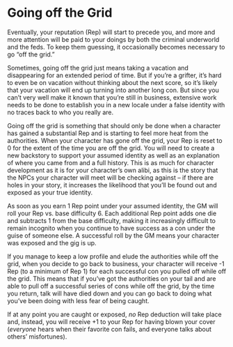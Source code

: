 # Going off the Grid
Eventually, your reputation (Rep) will start to precede you, and more and more attention will be paid to your doings by both the criminal underworld and the feds.  To keep them guessing, it occasionally becomes necessary to go “off the grid.”

Sometimes, going off the grid just means taking a vacation and disappearing for an extended period of time.  But if you’re a grifter, it’s hard to even be on vacation without thinking about the next score, so it’s likely that your vacation will end up turning into another long con.  But since you can’t very well make it known that you’re still in business, extensive work needs to be done to establish you in a new locale under a false identity with no traces back to who you really are.

Going off the grid is something that should only be done when a character has gained a substantial Rep and is starting to feel more heat from the authorities.  When your character has gone off the grid, your Rep is reset to 0 for the extent of the time you are off the grid.  You will need to create a new backstory to support your assumed identity as well as an explanation of where you came from and a full history.  This is as much for character development as it is for your character’s own alibi, as this is the story that the NPCs your character will meet will be checking against – if there are holes in your story, it increases the likelihood that you’ll be found out and exposed as your true identity.

As soon as you earn 1 Rep point under your assumed identity, the GM will roll your Rep vs. base difficulty 6.  Each additional Rep point adds one die and subtracts 1 from the base difficulty, making it increasingly difficult to remain incognito when you continue to have success as a con under the guise of someone else.  A successful roll by the GM means your character was exposed and the gig is up. 

If you manage to keep a low profile and elude the authorities while off the grid, when you decide to go back to business, your character will receive -1 Rep (to a minimum of Rep 1) for each successful con you pulled off while off the grid.  This means that if you’ve got the authorities on your tail and are able to pull off a successful series of cons while off the grid, by the time you return, talk will have died down and you can go back to doing what you’ve been doing with less fear of being caught.

If at any point you are caught or exposed, _no_ Rep deduction will take place and, instead, you will receive +1 to your Rep for having blown your cover (_everyone_ hears when their favorite con fails, and everyone talks about others’ misfortunes).
